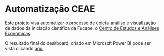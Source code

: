 # Automatização CEAE

Este projeto visa automatizar o processo de coleta, análise e visualização de dados da iniciação científica da Fucape, o <a href='http://www.fucape.br/ceae/'>Centro de Estudos e Análises Economicas</a>.

O resultado final do deshboard, criado em Microsoft Power BI pode ser vista clicando <a href='https://app.powerbi.com/view?r=eyJrIjoiYmE0YzQ4NGEtZmQ2Mi00NzUxLWJmNWUtM2M4YWIwMTIxNjMzIiwidCI6ImJlNzFiMzYyLTNiNDMtNDA5OC1iNGFjLTMyYjEwNGE5MTRlMyJ9'>aqui</a>
